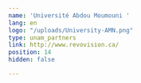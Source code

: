 ```yaml
---
name: 'Université Abdou Moumouni '
lang: en
logo: "/uploads/University-AMN.png"
type: unam_partners
link: http://www.revovision.ca/
position: 14
hidden: false

---
```

